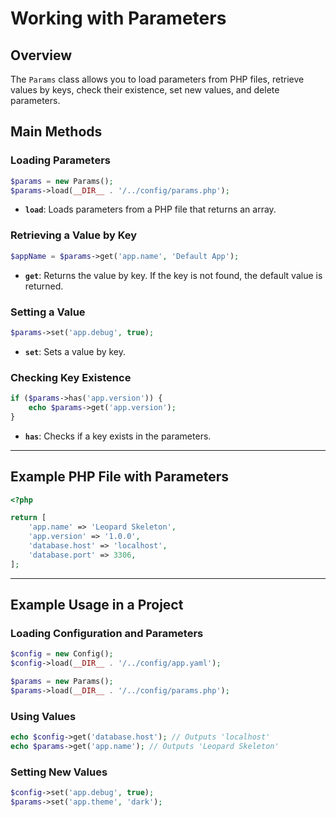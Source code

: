 # Working with Parameters

## Overview
The `Params` class allows you to load parameters from PHP files, retrieve values by keys, check their existence, set new values, and delete parameters.

## Main Methods

### Loading Parameters
```php
$params = new Params();
$params->load(__DIR__ . '/../config/params.php');
```
- **`load`**: Loads parameters from a PHP file that returns an array.

### Retrieving a Value by Key
```php
$appName = $params->get('app.name', 'Default App');
```
- **`get`**: Returns the value by key. If the key is not found, the default value is returned.

### Setting a Value
```php
$params->set('app.debug', true);
```
- **`set`**: Sets a value by key.

### Checking Key Existence
```php
if ($params->has('app.version')) {
    echo $params->get('app.version');
}
```
- **`has`**: Checks if a key exists in the parameters.

---

## Example PHP File with Parameters
```php
<?php

return [
    'app.name' => 'Leopard Skeleton',
    'app.version' => '1.0.0',
    'database.host' => 'localhost',
    'database.port' => 3306,
];
```

---

## Example Usage in a Project
### Loading Configuration and Parameters
```php
$config = new Config();
$config->load(__DIR__ . '/../config/app.yaml');

$params = new Params();
$params->load(__DIR__ . '/../config/params.php');
```

### Using Values
```php
echo $config->get('database.host'); // Outputs 'localhost'
echo $params->get('app.name'); // Outputs 'Leopard Skeleton'
```

### Setting New Values
```php
$config->set('app.debug', true);
$params->set('app.theme', 'dark');
```
